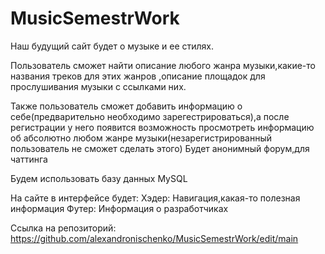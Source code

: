 # MusicSemestrWork
Наш будущий сайт будет о музыке и ее стилях.

Пользователь сможет найти описание любого жанра музыки,какие-то
названия треков для этих жанров ,описание площадок для 
прослушивания музыки  с ссылками них.

Также пользователь сможет добавить информацию о себе(предварительно необходимо
зарегестрироваться),а после
регистрации у него появится возможность просмотреть информацию об абсолютно любом жанре
музыки(незарегистрированный пользователь не сможет сделать этого)
Будет анонимный форум,для чаттинга

Будем использовать базу данных MySQL

На сайте в интерфейсе будет:
Хэдер: Навигация,какая-то полезная информация
Футер: Информация о разработчиках

Ссылка на репозиторий: https://github.com/alexandronischenko/MusicSemestrWork/edit/main
